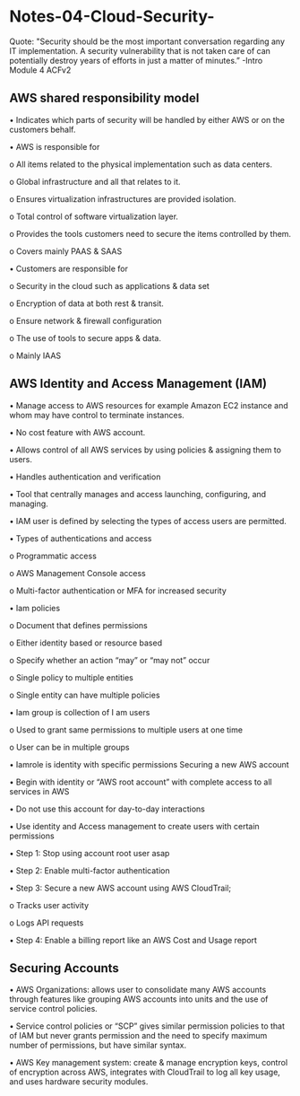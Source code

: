 # Notes-04-Cloud-Security-

Quote: "Security should be the most important conversation regarding any IT implementation. A security vulnerability that is not taken care of can potentially destroy years of efforts in just a matter of minutes.” -Intro Module 4 ACFv2
  
## AWS shared responsibility model

•	Indicates which parts of security will be handled by either AWS or on the customers behalf. 

•	AWS is responsible for 
  
  o	All items related to the physical implementation such as data centers.
 
  o	Global infrastructure and all that relates to it.
 
  o Ensures virtualization infrastructures are provided isolation. 
 
  o	Total control of software virtualization layer.
  
  o	Provides the tools customers need to secure the items controlled by them. 
 
  o	Covers mainly PAAS & SAAS

•	Customers are responsible for 

  o	Security in the cloud such as applications & data set 

  o	Encryption of data at both rest & transit. 

  o Ensure network & firewall configuration 
  
  o	The use of tools to secure apps & data.

  o	Mainly IAAS 

## AWS Identity and Access Management (IAM)

•	Manage access to AWS resources for example Amazon EC2 instance and whom may have control to terminate instances.

•	No cost feature with AWS account.

•	Allows control of all AWS services by using policies & assigning them to users. 

•	Handles authentication and verification 

•	Tool that centrally manages and access launching, configuring, and managing.

•	IAM user is defined by selecting the types of access users are permitted.


•	Types of authentications and access 
  
  o	Programmatic access

  o	AWS Management Console access 

  o	Multi-factor authentication or MFA for increased security

•	Iam policies 

  o	Document that defines permissions 	
  
  o	Either identity based or resource based 

  o	Specify whether an action “may” or “may not” occur

  o	Single policy to multiple entities 

  o	Single entity can have multiple policies 

•	Iam group is collection of I am users

  o	Used to grant same permissions to multiple users at one time

  o	User can be in multiple groups

•	Iamrole is identity with specific permissions
Securing a new AWS account

•	Begin with identity or “AWS root account” with complete access to all services in AWS

•	Do not use this account for day-to-day interactions 

•	Use identity and Access management to create users with certain permissions

•	Step 1: Stop using account root user asap 

•	Step 2: Enable multi-factor authentication 

•	Step 3: Secure a new AWS account using AWS CloudTrail;

  o	Tracks user activity 

  o	Logs API requests 

•	Step 4: Enable a billing report like an AWS Cost and Usage report 

## Securing Accounts 

•	AWS Organizations: allows user to consolidate many AWS accounts through features like grouping AWS accounts into units and the use of service control policies. 

•	Service control policies or “SCP” gives similar permission policies to that of IAM but never grants permission and the need to specify maximum number of permissions, but have similar syntax.

•	AWS Key management system: create & manage encryption keys, control of encryption across AWS, integrates with CloudTrail to log all key usage, and uses hardware security modules. 
